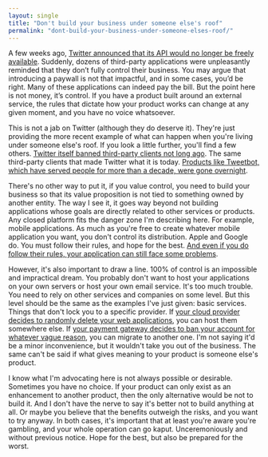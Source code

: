 ```yaml
---
layout: single
title: "Don't build your business under someone else's roof"
permalink: "dont-build-your-business-under-someone-elses-roof/"
---
```

A few weeks ago, [Twitter announced that its API would no longer be freely available](https://twitter.com/TwitterDev/status/1621026986784337922). Suddenly, dozens of third-party applications were unpleasantly reminded that they don’t fully control their business. You may argue that introducing a paywall is not that impactful, and in some cases, you’d be right. Many of these applications can indeed pay the bill. But the point here is not money, it’s control. If you have a product built around an external service, the rules that dictate how your product works can change at any given moment, and you have no voice whatsoever.

This is not a jab on Twitter (although they do deserve it). They're just providing the more recent example of what can happen when you're living under someone else's roof. If you look a little further, you'll find a few others. [Twitter itself banned third-party clients not long ago](https://www.theverge.com/2023/1/19/23562947/twitter-third-party-client-tweetbot-twitterific-ban-rules). The same third-party clients that made Twitter what it is today. [Products like Tweetbot, which have served people for more than a decade, were gone overnight](https://tapbots.com/tweetbot/).

There's no other way to put it, if you value control, you need to build your business so that its value proposition is not tied to something owned by another entity. The way I see it, it goes way beyond not building applications whose goals are directly related to other services or products. Any closed platform fits the danger zone I'm describing here. For example, mobile applications. As much as you're free to create whatever mobile application you want, you don't control its distribution. Apple and Google do. You must follow their rules, and hope for the best. [And even if you do follow their rules, your application can still face some problems](https://www.theverge.com/2020/6/18/21296180/apple-hey-email-app-basecamp-rejection-response-controversy-antitrust-regulation).

However, it's also important to draw a line. 100% of control is an impossible and impractical dream. You probably don't want to host your applications on your own servers or host your own email service. It's too much trouble. You need to rely on other services and companies on some level. But this level should be the same as the examples I've just given: basic services. Things that don't lock you to a specific provider. If [your cloud provider decides to randomly delete your web applications](https://twitter.com/dannypostmaa/status/1624689089332281344), you can host them somewhere else. If [your payment gateway decides to ban your account for whatever vague reason](https://justuseapp.com/page/stripe-ban
), you can migrate to another one. I'm not saying it'd be a minor inconvenience, but it wouldn't take you out of the business. The same can't be said if what gives meaning to your product is someone else's product.

I know what I'm advocating here is not always possible or desirable. Sometimes you have no choice. If your product can only exist as an enhancement to another product, then the only alternative would be not to build it. And I don't have the nerve to say it's better not to build anything at all. Or maybe you believe that the benefits outweigh the risks, and you want to try anyway. In both cases, it's important that at least you're aware you're gambling, and your whole operation can go kaput. Unceremoniously and without previous notice. Hope for the best, but also be prepared for the worst.
